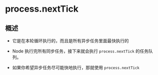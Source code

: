# process.nextTick

## 概述

  - 它是在本轮循环执行的，而且是所有异步任务里面最快执行的

  - Node 执行完所有同步任务，接下来就会执行 `process.nextTick` 的任务队列。

  - 如果你希望异步任务尽可能快地执行，那就使用 `process.nextTick`
